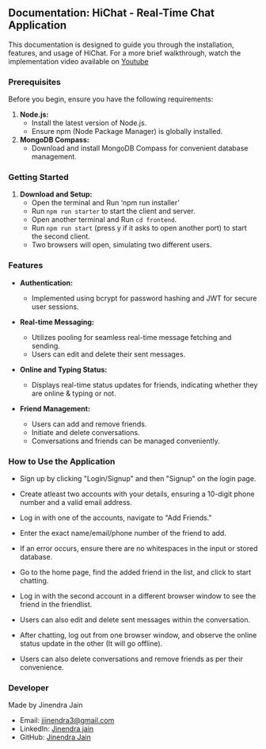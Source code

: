 ## Documentation: HiChat - Real-Time Chat Application

This documentation is designed to guide you through the installation, features, and usage of HiChat. For a more brief walkthrough, watch the implementation video available on [Youtube](https://youtu.be/-EM2hSC4wN4)

### Prerequisites

Before you begin, ensure you have the following requirements:

1. **Node.js:**
   - Install the latest version of Node.js.
   - Ensure npm (Node Package Manager) is globally installed.
2. **MongoDB Compass:**
   - Download and install MongoDB Compass for convenient database management.

### Getting Started

1. **Download and Setup:**
   - Open the terminal and Run ‘npm run installer’
   - Run `npm run starter` to start the client and server.
   - Open another terminal and Run `cd frontend`.
   - Run `npm run start` (press y if it asks to open another port) to start the second client.
   - Two browsers will open, simulating two different users.

### Features

- **Authentication:**

  - Implemented using bcrypt for password hashing and JWT for secure user sessions.

- **Real-time Messaging:**

  - Utilizes pooling for seamless real-time message fetching and sending.
  - Users can edit and delete their sent messages.

- **Online and Typing Status:**

  - Displays real-time status updates for friends, indicating whether they are online & typing or not.

- **Friend Management:**
  - Users can add and remove friends.
  - Initiate and delete conversations.
  - Conversations and friends can be managed conveniently.

### How to Use the Application

- Sign up by clicking "Login/Signup" and then "Signup" on the login page.
- Create atleast two accounts with your details, ensuring a 10-digit phone number and a valid email address.

- Log in with one of the accounts, navigate to "Add Friends."
- Enter the exact name/email/phone number of the friend to add.
- If an error occurs, ensure there are no whitespaces in the input or stored database.

- Go to the home page, find the added friend in the list, and click to start chatting.
- Log in with the second account in a different browser window to see the friend in the friendlist.
- Users can also edit and delete sent messages within the conversation.
- After chatting, log out from one browser window, and observe the online status update in the other (It will go offline).

- Users can also delete conversations and remove friends as per their convenience.

### Developer

Made by Jinendra Jain

- Email: [jjinendra3@gmail.com](mailto:jjinendra3@gmail.com)
- LinkedIn: [Jinendra jain](https://www.linkedin.com/in/jjinendra3/)
- GitHub: [Jinendra Jain](https://github.com/jjinendra3)
